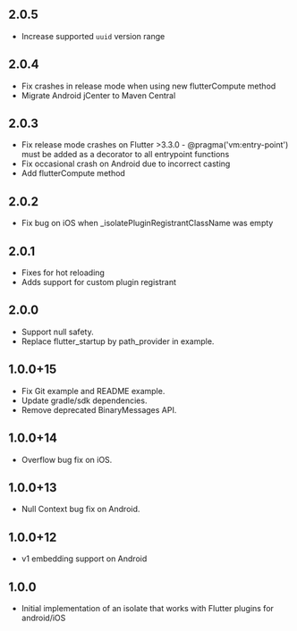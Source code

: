 ## 2.0.5
* Increase supported `uuid` version range

## 2.0.4
* Fix crashes in release mode when using new flutterCompute method
* Migrate Android jCenter to Maven Central

## 2.0.3
* Fix release mode crashes on Flutter >3.3.0 - @pragma('vm:entry-point') must be added as a decorator to all entrypoint functions
* Fix occasional crash on Android due to incorrect casting
* Add flutterCompute method

## 2.0.2
* Fix bug on iOS when _isolatePluginRegistrantClassName was empty

## 2.0.1

* Fixes for hot reloading
* Adds support for custom plugin registrant

## 2.0.0

* Support null safety.
* Replace flutter_startup by path_provider in example.

## 1.0.0+15

* Fix Git example and README example.
* Update gradle/sdk dependencies. 
* Remove deprecated BinaryMessages API.

## 1.0.0+14

* Overflow bug fix on iOS.

## 1.0.0+13

* Null Context bug fix on Android.

## 1.0.0+12

* v1 embedding support on Android

## 1.0.0

* Initial implementation of an isolate that works with Flutter plugins for android/iOS
